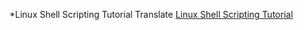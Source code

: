 *Linux Shell Scripting Tutorial
Translate [Linux Shell Scripting Tutorial](http://bash.cyberciti.biz/guide)
